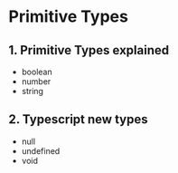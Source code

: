 # Primitive Types

## 1. Primitive Types explained

- boolean
- number
- string

## 2. Typescript new types

- null
- undefined
- void
